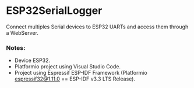 # ESP32SerialLogger

Connect multiples Serial devices to ESP32 UARTs and access them through a WebServer. 

### Notes:
- Device ESP32.
- Platformio project using Visual Studio Code.
- Project using Espressif ESP-IDF Framework (Platformio espressif32@1.11.0 == ESP-IDF v3.3 LTS Release).
